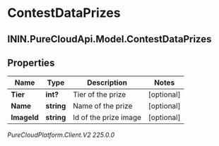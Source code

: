 # ContestDataPrizes

## ININ.PureCloudApi.Model.ContestDataPrizes

## Properties

|Name | Type | Description | Notes|
|------------ | ------------- | ------------- | -------------|
| **Tier** | **int?** | Tier of the prize | [optional] |
| **Name** | **string** | Name of the prize | [optional] |
| **ImageId** | **string** | Id of the prize image | [optional] |



_PureCloudPlatform.Client.V2 225.0.0_
